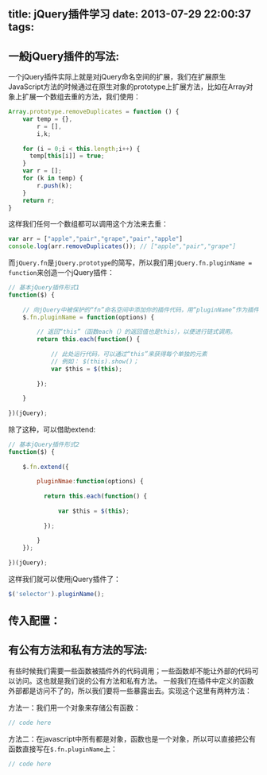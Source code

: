 title: jQuery插件学习
date: 2013-07-29 22:00:37
tags:
---

## 一般jQuery插件的写法:
一个jQuery插件实际上就是对jQuery命名空间的扩展，我们在扩展原生JavaScript方法的时候通过在原生对象的prototype上扩展方法，比如在Array对象上扩展一个数组去重的方法，我们使用：
```js
Array.prototype.removeDuplicates = function () {
    var temp = {},
        r = [],
        i,k;
        
    for (i = 0;i < this.length;i++) {
      temp[this[i]] = true;
    }
    var r = [];
    for (k in temp) {
        r.push(k);
    }
    return r;
}
```
这样我们任何一个数组都可以调用这个方法来去重：
```js
var arr = ["apple","pair","grape","pair","apple"]
console.log(arr.removeDuplicates()); // ["apple","pair","grape"]
```
而`jQuery.fn`是`jQuery.prototype`的简写，所以我们用`jQuery.fn.pluginName = function`来创造一个jQuery插件：
```js
// 基本jQuery插件形式1
function($) {
 
    // 向jQuery中被保护的“fn”命名空间中添加你的插件代码，用“pluginName”作为插件的函数名称
    $.fn.pluginName = function(options) {
 
        // 返回“this”（函数each（）的返回值也是this），以便进行链式调用。
        return this.each(function() {
 
            // 此处运行代码，可以通过“this”来获得每个单独的元素
            // 例如： $(this).show()；
            var $this = $(this);
 
        });
 
    }
 
})(jQuery);
```

除了这种，可以借助extend:
```js
// 基本jQuery插件形式2
function($) {
 
    $.fn.extend({
 
        pluginNmae:function(options) {
 
          return this.each(function() {
 
              var $this = $(this);
 
          });
 
        }
    });
 
})(jQuery);
```
这样我们就可以使用jQuery插件了：
```js
$('selector').pluginName();
```
## 传入配置：



## 有公有方法和私有方法的写法:
有些时候我们需要一些函数被插件外的代码调用；一些函数却不能让外部的代码可以访问。这也就是我们说的公有方法和私有方法。
一般我们在插件中定义的函数外部都是访问不了的，所以我们要将一些暴露出去。实现这个这里有两种方法：

方法一：我们用一个对象来存储公有函数：
```js
// code here
``` 
方法二：在javascript中所有都是对象，函数也是一个对象，所以可以直接把公有函数直接写在`$.fn.pluginName`上：
```js
// code here
```